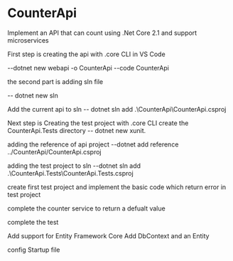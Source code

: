 # CounterApi
Implement an API that can count using .Net Core 2.1 and support microservices


First step is creating the api with .core CLI in VS Code

--dotnet new webapi -o CounterApi
--code CounterApi

the second part is adding sln file

-- dotnet new sln

Add the current api to sln
-- dotnet sln add .\CounterApi\CounterApi.csproj


Next step is Creating the test project with .core CLI
create the CounterApi.Tests directory
-- dotnet new xunit. 

adding the reference of api project
--dotnet add reference ../CounterApi/CounterApi.csproj

adding the test project to sln
--dotnet sln add .\CounterApi.Tests\CounterApi.Tests.csproj

create first test project and implement the basic code which return error in test project

complete the counter service to return a defualt value 

complete the test 

Add support for Entity Framework Core
Add DbContext and an Entity

config Startup file  



